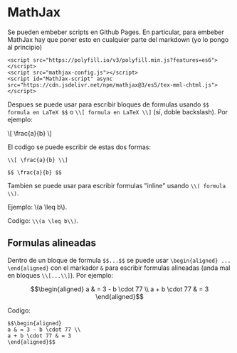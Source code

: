 
<script src="https://polyfill.io/v3/polyfill.min.js?features=es6"></script>
<script src="mathjax-config.js"></script>
<script id="MathJax-script" async src="https://cdn.jsdelivr.net/npm/mathjax@3/es5/tex-mml-chtml.js"></script>

# MathJax

Se pueden embeber scripts en Github Pages. En particular, para embeber MathJax hay que poner esto en cualquier parte del markdown (yo lo pongo al principio)

    <script src="https://polyfill.io/v3/polyfill.min.js?features=es6"></script>
    <script src="mathjax-config.js"></script>
    <script id="MathJax-script" async src="https://cdn.jsdelivr.net/npm/mathjax@3/es5/tex-mml-chtml.js"></script>

Despues se puede usar para escribir bloques de formulas usando `$$ formula en LaTeX $$` o `\\[ formula en LaTeX \\]` (sí, doble backslash). Por ejemplo:

\\[ \frac{a}{b} \\]

El codigo se puede escribir de estas dos formas:

    \\[ \frac{a}{b} \\]

    $$ \frac{a}{b} $$

Tambien se puede usar para escribir formulas "inline" usando `\\( formula \\)`.

Ejemplo: \\(a \leq b\\).

Codigo: `\\(a \leq b\\)`.

## Formulas alineadas

Dentro de un bloque de formula `$$...$$` se puede usar `\begin{aligned} ... \end{aligned}` con el markador `&` para escribir formulas alineadas (anda mal en bloques `\\[...\\]`). Por ejemplo:

$$\begin{aligned}
a & = 3 - b \cdot 77 \\
a + b \cdot 77 & = 3
\end{aligned}$$

Codigo:

    $$\begin{aligned}
    a & = 3 - b \cdot 77 \\
    a + b \cdot 77 & = 3
    \end{aligned}$$
